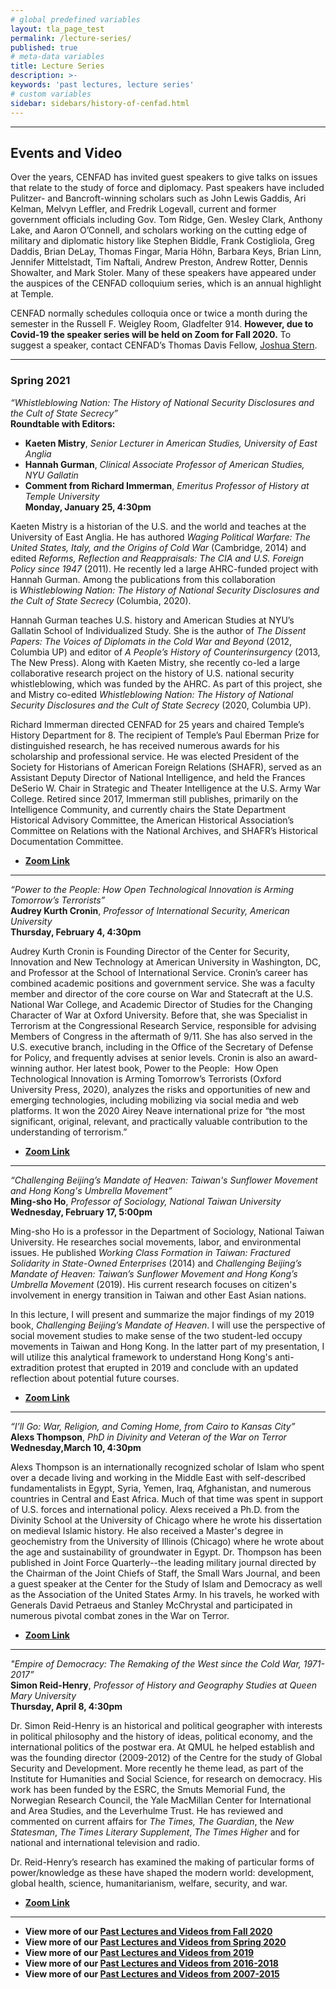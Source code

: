 ```yaml
---
# global predefined variables
layout: tla_page_test
permalink: /lecture-series/
published: true
# meta-data variables
title: Lecture Series
description: >-
keywords: 'past lectures, lecture series'
# custom variables
sidebar: sidebars/history-of-cenfad.html     
---
```

___

## Events and Video
Over the years, CENFAD has invited guest speakers to give talks on issues that relate to the study of force and diplomacy. Past speakers have included Pulitzer- and Bancroft-winning scholars such as John Lewis Gaddis, Ari Kelman, Melvyn Leffler, and Fredrik Logevall, current and former government officials including Gov. Tom Ridge, Gen. Wesley Clark, Anthony Lake, and Aaron O’Connell, and scholars working on the cutting edge of military and diplomatic history like Stephen Biddle, Frank Costigliola, Greg Daddis, Brian DeLay, Thomas Fingar, Maria Höhn, Barbara Keys, Brian Linn, Jennifer Mittelstadt, Tim Naftali, Andrew Preston, Andrew Rotter, Dennis Showalter, and Mark Stoler. Many of these speakers have appeared under the auspices of the CENFAD colloquium series, which is an annual highlight at Temple. 

CENFAD normally schedules colloquia once or twice a month during the semester in the Russell F. Weigley Room, Gladfelter 914. **However, due to Covid-19 the speaker series will be held on Zoom for Fall 2020.** To suggest a speaker, contact CENFAD’s Thomas Davis Fellow, [Joshua Stern](mailto:tuj64084@temple.edu).

___

### Spring 2021
_“Whistleblowing Nation: The History of National Security Disclosures and the Cult of State Secrecy”_<br>
**Roundtable with Editors:**<br>
- **Kaeten Mistry**, _Senior Lecturer in American Studies, University of East Anglia_
- **Hannah Gurman**, _Clinical Associate Professor of American Studies, NYU Gallatin_
- **Comment from Richard Immerman**, _Emeritus Professor of History at Temple University_<br>
**Monday, January 25, 4:30pm**<br>

Kaeten Mistry is a historian of the U.S. and the world and teaches at the University of East Anglia. He has authored _Waging Political Warfare: The United States, Italy, and the Origins of Cold War_ (Cambridge, 2014) and edited _Reforms, Reflection and Reappraisals: The CIA and U.S. Foreign Policy since 1947_ (2011). He recently led a large AHRC-funded project with Hannah Gurman. Among the publications from this collaboration is _Whistleblowing Nation: The History of National Security Disclosures and the Cult of State Secrecy_ (Columbia, 2020).

Hannah Gurman teaches U.S. history and American Studies at NYU’s Gallatin School of Individualized Study. She is the author of _The Dissent Papers: The Voices of Diplomats in the Cold War and Beyond_ (2012, Columbia UP) and editor of _A People’s History of Counterinsurgency_ (2013, The New Press). Along with Kaeten Mistry, she recently co-led a large collaborative research project on the history of U.S. national security whistleblowing, which was funded by the AHRC. As part of this project, she and Mistry co-edited _Whistleblowing Nation: The History of National Security Disclosures and the Cult of State Secrecy_ (2020, Columbia UP).

Richard Immerman directed CENFAD for 25 years and chaired Temple’s History Department for 8. The recipient of Temple’s Paul Eberman Prize for distinguished research, he has received numerous awards for his scholarship and professional service. He was elected President of the Society for Historians of American Foreign Relations (SHAFR), served as an Assistant Deputy Director of National Intelligence, and held the Frances DeSerio W. Chair in Strategic and Theater Intelligence at the U.S. Army War College. Retired since 2017, Immerman still publishes, primarily on the Intelligence Community, and currently chairs the State Department Historical Advisory Committee, the American Historical Association’s Committee on Relations with the National Archives, and SHAFR’s Historical Documentation Committee.

- **[Zoom Link](https://temple.zoom.us/j/97815202699)** 

___

_“Power to the People: How Open Technological Innovation is Arming Tomorrow’s Terrorists”_<br>
**Audrey Kurth Cronin**, _Professor of International Security, American University_<br>
**Thursday, February 4, 4:30pm**<br>

Audrey Kurth Cronin is Founding Director of the Center for Security, Innovation and New Technology at American University in Washington, DC, and Professor at the School of International Service. Cronin’s career has combined academic positions and government service. She was a faculty member and director of the core course on War and Statecraft at the U.S. National War College, and Academic Director of Studies for the Changing Character of War at Oxford University. Before that, she was Specialist in Terrorism at the Congressional Research Service, responsible for advising Members of Congress in the aftermath of 9/11. She has also served in the U.S. executive branch, including in the Office of the Secretary of Defense for Policy, and frequently advises at senior levels. Cronin is also an award-winning author. Her latest book, Power to the People:  How Open Technological Innovation is Arming Tomorrow’s Terrorists (Oxford University Press, 2020), analyzes the risks and opportunities of new and emerging technologies, including mobilizing via social media and web platforms. It won the 2020 Airey Neave international prize for “the most significant, original, relevant, and practically valuable contribution to the understanding of terrorism.”

- **[Zoom Link](https://temple.zoom.us/j/96729644943)** 

___

_“Challenging Beijing’s Mandate of Heaven: Taiwan's Sunflower Movement and Hong Kong's Umbrella Movement”_<br>
**Ming-sho Ho**, _Professor of Sociology, National Taiwan University_<br>
**Wednesday, February 17, 5:00pm**<br>

Ming-sho Ho is a professor in the Department of Sociology, National Taiwan University. He researches social movements, labor, and environmental issues. He published _Working Class Formation in Taiwan: Fractured Solidarity in State-Owned Enterprises_ (2014) and _Challenging Beijing’s Mandate of Heaven: Taiwan’s Sunflower Movement and Hong Kong’s Umbrella Movement_ (2019). His current research focuses on citizen's involvement in energy transition in Taiwan and other East Asian nations.

In this lecture, I will present and summarize the major findings of my 2019 book, _Challenging Beijing’s Mandate of Heaven_. I will use the perspective of social movement studies to make sense of the two student-led occupy movements in Taiwan and Hong Kong. In the latter part of my presentation, I will utilize this analytical framework to understand Hong Kong's anti-extradition protest that erupted in 2019 and conclude with an updated reflection about potential future courses.

- **[Zoom Link](https://temple.zoom.us/j/94026568250)** 

___

_“I’ll Go: War, Religion, and Coming Home, from Cairo to Kansas City”_<br>
**Alexs Thompson**, _PhD in Divinity and Veteran of the War on Terror_<br>
**Wednesday,March 10, 4:30pm**<br>

Alexs Thompson is an internationally recognized scholar of Islam who spent over a decade living and working in the Middle East with self-described fundamentalists in Egypt, Syria, Yemen, Iraq, Afghanistan, and numerous countries in Central and East Africa. Much of that time was spent in support of U.S. forces and international policy. Alexs received a Ph.D. from the Divinity School at the University of Chicago where he wrote his dissertation on medieval Islamic history. He also received a Master's degree in geochemistry from the University of Illinois (Chicago) where he wrote about the age and sustainability of groundwater in Egypt. Dr. Thompson has been published in Joint Force Quarterly--the leading military journal directed by the Chairman of the Joint Chiefs of Staff, the Small Wars Journal, and been a guest speaker at the Center for the Study of Islam and Democracy as well as the Association of the United States Army. In his travels, he worked with Generals David Petraeus and Stanley McChrystal and participated in numerous pivotal combat zones in the War on Terror. 

- **[Zoom Link](https://temple.zoom.us/j/91649994503)**

___

_"Empire of Democracy: The Remaking of the West since the Cold War, 1971-2017”_<br>
**Simon Reid-Henry**, _Professor of History and Geography Studies at Queen Mary University_<br>
**Thursday, April 8, 4:30pm**<br>

Dr. Simon Reid-Henry is an historical and political geographer with interests in political philosophy and the history of ideas, political economy, and the international politics of the postwar era. At QMUL he helped establish and was the founding director (2009-2012) of the Centre for the study of Global Security and Development. More recently he theme lead, as part of the Institute for Humanities and Social Science, for research on democracy. His work has been funded by the ESRC, the Smuts Memorial Fund, the Norwegian Research Council, the Yale MacMillan Center for International and Area Studies, and the Leverhulme Trust. He has reviewed and commented on current affairs for _The Times, The Guardian_, the _New Statesman_, _The Times Literary Supplement_, _The Times Higher_ and for national and international television and radio.

Dr. Reid-Henry’s research has examined the making of particular forms of power/knowledge as these have shaped the modern world: development, global health, science, humanitarianism, welfare, security, and war. 

- **[Zoom Link](https://temple.zoom.us/j/93299349106)**

___

- **View more of our [Past Lectures and Videos from Fall 2020](https://drive.google.com/file/d/1-DYnp6X7Ahy8ycO8QznXYQu40whHl8F9/view?usp=sharing)** 
- **View more of our [Past Lectures and Videos from Spring 2020](https://drive.google.com/file/d/12_--TRaOiEh4pZObhSuJv_kz_tFNvYiK/view?usp=sharing)** 
- **View more of our [Past Lectures and Videos from 2019](https://drive.google.com/file/d/1OyBZlWv7Ur6T-lhZEjzF9ZytiIae9RRx/view?usp=sharing)** 
- **View more of our [Past Lectures and Videos from 2016-2018](https://liberalarts.temple.edu/sites/liberalarts/files/2016-18%20Past%20Lecture%20Archives.pdf)**
- **View more of our [Past Lectures and Videos from 2007-2015](https://liberalarts.temple.edu/sites/liberalarts/files/CENFAD%20Guest%20Speaker%20Lectures.pdf)**
